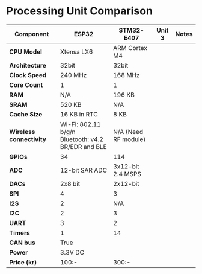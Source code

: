 
# Processing Unit Comparison

| Component          | ESP32 | STM32-E407 | Unit 3 | Notes |
|--------------------|--------|--------|--------|-------|
| **CPU Model**       | Xtensa LX6 | ARM Cortex M4 | |  |
| **Architecture**    | 32bit | 32bit |  | |
| **Clock Speed**     | 240 MHz| 168 MHz | | |
| **Core Count**      | 1      | 1 | | |
| **RAM**      | N/A | 196 KB | | |
| **SRAM**      | 520 KB | N/A | | |
| **Cache Size**      | 16 KB in RTC | 8 KB | | |
| **Wireless connectivity** |Wi-Fi: 802.11 b/g/n<br>Bluetooth: v4.2 BR/EDR and BLE| N/A (Need RF module)| | |
| **GPIOs** | 34 | 114 | | |
| **ADC** | 12-bit SAR ADC | 3x12-bit 2.4 MSPS | | |
| **DACs** | 2x8 bit | 2x12-bit| | |
| **SPI** | 4 | 3 | | |
| **I2S** | 2 | N/A | | |
| **I2C** | 2 | 3 | | |
| **UART** | 3 | 2 | | |
| **Timers** | 1 | 14 | | |
| **CAN bus** | True | | | |
| **Power**| 3.3V DC |  | | |
| **Price (kr)** | 100:- | 300:- |  | |


